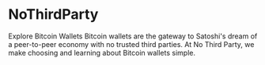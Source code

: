 # NoThirdParty
Explore Bitcoin Wallets
Bitcoin wallets are the gateway to Satoshi's dream of a peer-to-peer economy with no trusted third parties. At No Third Party, we make choosing and learning about Bitcoin wallets simple.
